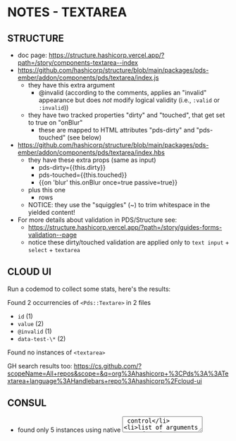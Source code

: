 # NOTES - TEXTAREA

## STRUCTURE

- doc page: https://structure.hashicorp.vercel.app/?path=/story/components-textarea--index
- https://github.com/hashicorp/structure/blob/main/packages/pds-ember/addon/components/pds/textarea/index.js
  - they have this extra argument
    - @invalid (according to the comments, applies an "invalid" appearance but does _not_ modify logical validity (i.e., `:valid` or `:invalid`))
  - they have two tracked properties "dirty" and "touched", that get set to true on "onBlur"
    - these are mapped to HTML attributes "pds-dirty" and "pds-touched" (see below)
- https://github.com/hashicorp/structure/blob/main/packages/pds-ember/addon/components/pds/textarea/index.hbs
  - they have these extra props (same as input)
    - pds-dirty=\{\{this.dirty\}\}
    - pds-touched=\{\{this.touched\}\}
    - \{\{on 'blur' this.onBlur once=true passive=true\}\}
  - plus this one
    - rows
  - NOTICE: they use the "squiggles" (~) to trim whitespace in the yielded content!
- For more details about validation in PDS/Structure see:
  - https://structure.hashicorp.vercel.app/?path=/story/guides-forms-validation--page
  - notice these dirty/touched validation are applied only to `text input` + `select` + `textarea`

## CLOUD UI

Run a codemod to collect some stats, here's the results:

Found 2 occurrencies of `<Pds::Textare>` in 2 files

- `id` (1)
- `value` (2)
- `@invalid` (1)
- `data-test-\*` (2)

Found no instances of `<textarea>`

GH search results too: https://cs.github.com/?scopeName=All+repos&scope=&q=org%3Ahashicorp+%3CPds%3A%3ATextarea+language%3AHandlebars+repo%3Ahashicorp%2Fcloud-ui

## CONSUL

- found only 5 instances using native <textarea> control
- list of arguments passed to it:
  - `name`
  - `value`
  - `disabled`
  - `autofocus`
  - `{{on 'input' ...}}` or `oninput`
  - `{{validate ...}}`

GH search results: https://cs.github.com/?scopeName=All+repos&scope=&q=org%3Ahashicorp+%3Ctextarea+language%3AHandlebars+repo%3Ahashicorp%2Fconsul

## BOUNDARY/ROSE

- doc page: https://boundary-ui-storybook.vercel.app/?path=/story/rose-form-textarea--basic-textarea
- they have an interesting organization/architecture of code:
  - https://github.com/hashicorp/boundary-ui/blob/main/addons/rose/addon/components/rose/form/textarea/index.hbs
    - they use a @contextual argument to allow consumers to use a contentual component syntax for the input
    - the component exposes the following props
      - `@name`
      - `@value`
      - `@label`
      - `@helperText`
      - `@link` + `@linkText`
      - `@error`
      - `@disabled`
      - `@aria-describedby`
      - `@icon` (always leading)
      - generates a UID internally (in JS backing class) used for "ID", "for", "aria-describedby"
  - https://github.com/hashicorp/boundary-ui/blob/main/addons/rose/addon/components/rose/form/textarea/textarea/index.hbs
    - this is the "pure" textarea, and is located in a sub-folder (with same name as component, same for input or select)

## ATLAS/TERRAFORM

- https://github.com/hashicorp/atlas/tree/main/frontend
  - they're using the native HTML <textarea> element, no components
  - the styling is done via specific classes (see https://github.com/hashicorp/atlas/blob/main/frontend/atlas/app/styles/core/_form.scss)

## WAYPOINT

- https://github.com/hashicorp/waypoint/tree/main/ui
  - they're not using native HTML <textarea> elements (no custom components) plus
  - 2 instances of `Pds::Textarea`
    - https://cs.github.com/?scopeName=All+repos&scope=&q=org%3Ahashicorp+%3CPds%3A%3ATextarea+language%3AHandlebars+repo%3Ahashicorp%2Fwaypoint

## EMBER-EUI

- doc page: https://ember-eui.netlify.app/docs/core/docs/forms/form-controls/textarea
- doc page: https://elastic.github.io/eui/#/forms/form-controls#textarea
- https://github.com/prysmex/ember-eui/blob/master/packages/core/addon/components/eui-text-area/index.hbs
  - they don't use the @controlOnly argument to allow consumers to generate just the simple "textarea", instead of the what they're doing with the "text field"
